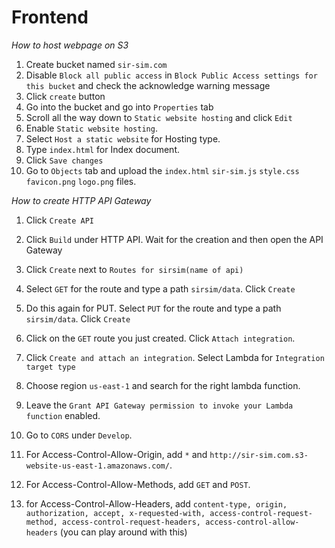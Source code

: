 # Frontend

_How to host webpage on S3_

1. Create bucket named `sir-sim.com`
2. Disable `Block all public access` in `Block Public Access settings for this bucket` and check the acknowledge warning message
3. Click `create` button
4. Go into the bucket and go into `Properties` tab
5. Scroll all the way down to `Static website hosting` and click `Edit`
6. Enable `Static website hosting`.
7. Select `Host a static website` for Hosting type.
8. Type `index.html` for Index document.
9. Click `Save changes`
10. Go to `Objects` tab and upload the `index.html` `sir-sim.js` `style.css` `favicon.png` `logo.png` files.

_How to create HTTP API Gateway_

1. Click `Create API`
2. Click `Build` under HTTP API. Wait for the creation and then open the API Gateway
3. Click `Create` next to `Routes for sirsim(name of api)`
4. Select `GET` for the route and type a path `sirsim/data`. Click `Create`
5. Do this again for PUT. Select `PUT` for the route and type a path `sirsim/data`. Click `Create`
6. Click on the `GET` route you just created. Click `Attach integration`.
7. Click `Create and attach an integration`. Select Lambda for `Integration target type`
8. Choose region `us-east-1` and search for the right lambda function.
9. Leave the `Grant API Gateway permission to invoke your Lambda function` enabled.

10. Go to `CORS` under `Develop`.
11. For Access-Control-Allow-Origin, add `*` and `http://sir-sim.com.s3-website-us-east-1.amazonaws.com/`.
12. For Access-Control-Allow-Methods, add `GET` and `POST`.
13. for Access-Control-Allow-Headers, add `content-type, origin, authorization, accept, x-requested-with, access-control-request-method, access-control-request-headers, access-control-allow-headers` (you can play around with this)
